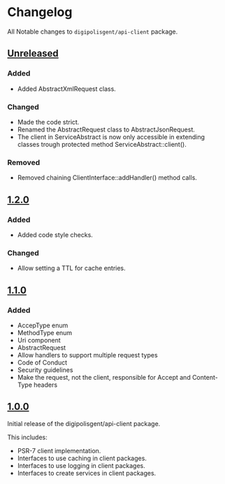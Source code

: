 # Changelog

All Notable changes to `digipolisgent/api-client` package.

## [Unreleased]

### Added

* Added AbstractXmlRequest class.

### Changed

* Made the code strict.
* Renamed the AbstractRequest class to AbstractJsonRequest.
* The client in ServiceAbstract is now only accessible in extending
  classes trough protected method ServiceAbstract::client().

### Removed

* Removed chaining ClientInterface::addHandler() method calls.

## [1.2.0]

### Added

* Added code style checks.

### Changed

* Allow setting a TTL for cache entries.

## [1.1.0]

### Added

* AccepType enum
* MethodType enum
* Uri component
* AbstractRequest
* Allow handlers to support multiple request types
* Code of Conduct
* Security guidelines
* Make the request, not the client, responsible for Accept and Content-Type headers

## [1.0.0]

Initial release of the digipolisgent/api-client package.

This includes:

* PSR-7 client implementation.
* Interfaces to use caching in client packages.
* Interfaces to use logging in client packages.
* Interfaces to create services in client packages.

[Unreleased]: https://github.com/digipolisgent/php_package_dg-api-client/compare/master...develop
[1.2.0]: https://github.com/digipolisgent/php_package_dg-api-client/compare/1.1.0...1.2.0
[1.1.0]: https://github.com/digipolisgent/php_package_dg-api-client/compare/1.0.0...1.1.0
[1.0.0]: https://github.com/digipolisgent/php_package_dg-api-client/releases/tag/1.0.0

